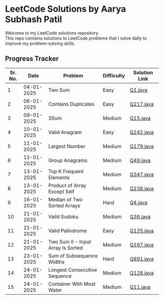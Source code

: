 # LeetCode Solutions by Aarya Subhash Patil

Welcome to my LeetCode solutions repository.  
This repo contains solutions to LeetCode problems that I solve daily to improve my problem-solving skills.


## Progress Tracker

Sr. No. | Date       | Problem                              | Difficulty | Solution Link                   |
--------|------------|--------------------------------------|------------|---------------------------------|
1       | 04-01-2025 | Two Sum                              | Easy       | [Q1.java](./Easy/Q1.java)       |
2       | 06-01-2025 | Contains Duplicates                  | Easy       | [Q217.java](./Easy/Q217.java)   |
3       | 09-01-2025 | 3Sum                                 | Medium     | [Q15.java](./Medium/Q15.java)   |
4       | 10-01-2025 | Valid Anagram                        | Easy       | [Q242.java](./Easy/Q242.java)   |
5       | 11-01-2025 | Largest Number                       | Medium     | [Q179.java](./Medium/Q179.java) |
6       | 12-01-2025 | Group Anagrams                       | Medium     | [Q49.java](./Medium/Q49.java)   |
7       | 13-01-2025 | Top K Frequent Elements              | Medium     | [Q347.java](./Medium/Q347.java) |
8       | 13-01-2025 | Product of Array Except Self         | Medium     | [Q238.java](./Medium/Q238.java) |
9       | 16-01-2025 | Median of Two Sorted Arrays          | Hard       | [Q4.java](./Hard/Q4.java)       |
10      | 21-01-2025 | Vaild Sudoku                         | Medium     | [Q36.java](./Medium/Q36.java)   |
11      | 21-01-2025 | Valid Palindrome                     | Easy       | [Q125.java](./Easy/Q125.java)   |
12      | 21-01-2025 | Two Sum II - Input Array Is Sorted   | Medium     | [Q167.java](./Medium/Q167.java) |
13      | 23-01-2025 | Sum of Subsequence Widths            | Hard       | [Q891.java](./Hard/Q891.java)   |
14      | 24-01-2025 | Longest Consecutive Sequence         | Medium     | [Q128.java](./Medium/Q128.java) |
15      | 24-01-2025 | Container With Most Water            | Medium     | [Q11.java](./Medium/Q11.java)   |
